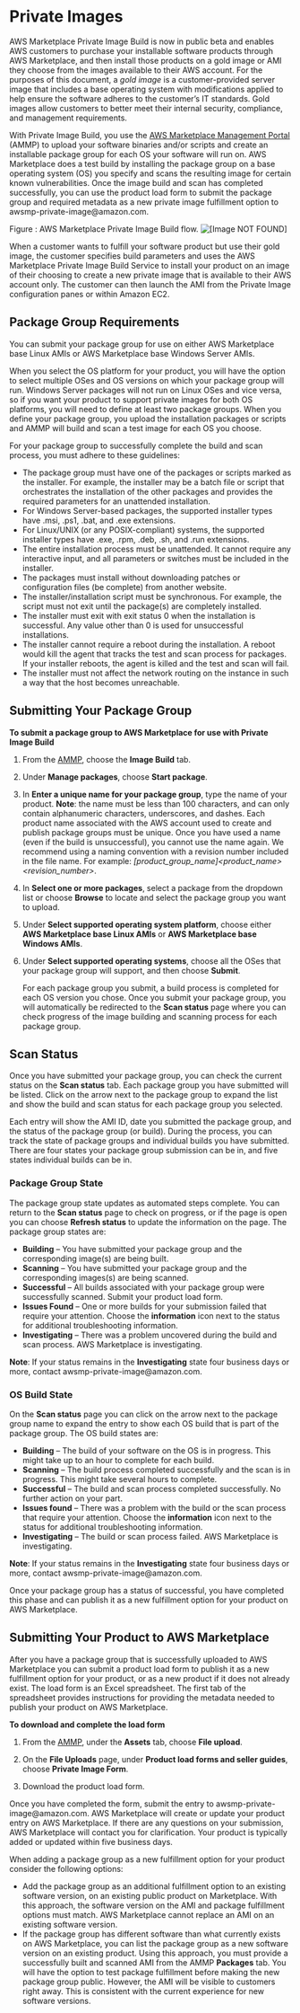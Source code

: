 # Private Images<a name="private-images"></a>

 AWS Marketplace Private Image Build is now in public beta and enables AWS customers to purchase your installable software products through AWS Marketplace, and then install those products on a gold image or AMI they choose from the images available to their AWS account\. For the purposes of this document, a *gold image* is a customer\-provided server image that includes a base operating system with modifications applied to help ensure the software adheres to the customer’s IT standards\. Gold images allow customers to better meet their internal security, compliance, and management requirements\. 

 With Private Image Build, you use the [AWS Marketplace Management Portal](https://aws.amazon.com/marketplace/management/tour/) \(AMMP\) to upload your software binaries and/or scripts and create an installable package group for each OS your software will run on\. AWS Marketplace does a test build by installing the package group on a base operating system \(OS\) you specify and scans the resulting image for certain known vulnerabilities\. Once the image build and scan has completed successfully, you can use the product load form to submit the package group and required metadata as a new private image fulfillment option to awsmp\-private\-image@amazon\.com\. 

 Figure : AWS Marketplace Private Image Build flow\. ![\[Image NOT FOUND\]](http://docs.aws.amazon.com/marketplace/latest/userguide/images/private-image-build-image01.png) 

 When a customer wants to fulfill your software product but use their gold image, the customer specifies build parameters and uses the AWS Marketplace Private Image Build Service to install your product on an image of their choosing to create a new private image that is available to their AWS account only\. The customer can then launch the AMI from the Private Image configuration panes or within Amazon EC2\. 

## Package Group Requirements<a name="package-group-requirements"></a>

 You can submit your package group for use on either AWS Marketplace base Linux AMIs or AWS Marketplace base Windows Server AMIs\. 

 When you select the OS platform for your product, you will have the option to select multiple OSes and OS versions on which your package group will run\. Windows Server packages will not run on Linux OSes and vice versa, so if you want your product to support private images for both OS platforms, you will need to define at least two package groups\. When you define your package group, you upload the installation packages or scripts and AMMP will build and scan a test image for each OS you choose\. 

 For your package group to successfully complete the build and scan process, you must adhere to these guidelines: 
+  The package group must have one of the packages or scripts marked as the installer\. For example, the installer may be a batch file or script that orchestrates the installation of the other packages and provides the required parameters for an unattended installation\. 
+  For Windows Server\-based packages, the supported installer types have \.msi, \.ps1, \.bat, and \.exe extensions\. 
+  For Linux/UNIX \(or any POSIX\-compliant\) systems, the supported installer types have \.exe, \.rpm, \.deb, \.sh, and \.run extensions\. 
+  The entire installation process must be unattended\. It cannot require any interactive input, and all parameters or switches must be included in the installer\. 
+  The packages must install without downloading patches or configuration files \(be complete\) from another website\. 
+  The installer/installation script must be synchronous\. For example, the script must not exit until the package\(s\) are completely installed\. 
+  The installer must exit with exit status 0 when the installation is successful\. Any value other than 0 is used for unsuccessful installations\. 
+  The installer cannot require a reboot during the installation\. A reboot would kill the agent that tracks the test and scan process for packages\. If your installer reboots, the agent is killed and the test and scan will fail\. 
+  The installer must not affect the network routing on the instance in such a way that the host becomes unreachable\. 

## Submitting Your Package Group<a name="submitting-your-package-group"></a>

**To submit a package group to AWS Marketplace for use with Private Image Build**

1.  From the [AMMP](https://aws.amazon.com/marketplace/management/tour/), choose the **Image Build** tab\. 

1.  Under **Manage packages**, choose **Start package**\. 

1. In **Enter a unique name for your package group**, type the name of your product\. **Note**: the name must be less than 100 characters, and can only contain alphanumeric characters, underscores, and dashes\. Each product name associated with the AWS account used to create and publish package groups must be unique\. Once you have used a name \(even if the build is unsuccessful\), you cannot use the name again\. We recommend using a naming convention with a revision number included in the file name\. For example: *\[product\_group\_name\]<product\_name><version><platform><revision\_number>*\.

1.  In **Select one or more packages**, select a package from the dropdown list or choose **Browse** to locate and select the package group you want to upload\. 

1.  Under **Select supported operating system platform**, choose either **AWS Marketplace base Linux AMIs** or **AWS Marketplace base Windows AMIs**\. 

1.  Under **Select supported operating systems**, choose all the OSes that your package group will support, and then choose **Submit**\. 

    For each package group you submit, a build process is completed for each OS version you chose\. Once you submit your package group, you will automatically be redirected to the **Scan status** page where you can check progress of the image building and scanning process for each package group\. 

## Scan Status<a name="scan-status"></a>

 Once you have submitted your package group, you can check the current status on the **Scan status** tab\. Each package group you have submitted will be listed\. Click on the arrow next to the package group to expand the list and show the build and scan status for each package group you selected\. 

 Each entry will show the AMI ID, date you submitted the package group, and the status of the package group \(or build\)\. During the process, you can track the state of package groups and individual builds you have submitted\. There are four states your package group submission can be in, and five states individual builds can be in\. 

### Package Group State<a name="package-group-state"></a>

 The package group state updates as automated steps complete\. You can return to the **Scan status** page to check on progress, or if the page is open you can choose **Refresh status** to update the information on the page\. The package group states are: 
+  **Building** – You have submitted your package group and the corresponding image\(s\) are being built\. 
+  **Scanning** – You have submitted your package group and the corresponding images\(s\) are being scanned\. 
+  **Successful** – All builds associated with your package group were successfully scanned\. Submit your product load form\. 
+  **Issues Found** – One or more builds for your submission failed that require your attention\. Choose the **information** icon next to the status for additional troubleshooting information\. 
+  **Investigating** – There was a problem uncovered during the build and scan process\. AWS Marketplace is investigating\. 

 **Note**: If your status remains in the **Investigating** state four business days or more, contact awsmp\-private\-image@amazon\.com\. 

### OS Build State<a name="os-build-state"></a>

 On the **Scan status** page you can click on the arrow next to the package group name to expand the entry to show each OS build that is part of the package group\. The OS build states are: 
+  **Building** – The build of your software on the OS is in progress\. This might take up to an hour to complete for each build\. 
+  **Scanning** – The build process completed successfully and the scan is in progress\. This might take several hours to complete\. 
+  **Successful** – The build and scan process completed successfully\. No further action on your part\. 
+  **Issues found** – There was a problem with the build or the scan process that require your attention\. Choose the **information** icon next to the status for additional troubleshooting information\. 
+  **Investigating** – The build or scan process failed\. AWS Marketplace is investigating\. 

 **Note**: If your status remains in the **Investigating** state four business days or more, contact awsmp\-private\-image@amazon\.com\. 

 Once your package group has a status of successful, you have completed this phase and can publish it as a new fulfillment option for your product on AWS Marketplace\. 

## Submitting Your Product to AWS Marketplace<a name="submitting-your-listing-to-aws-marketplace"></a>

 After you have a package group that is successfully uploaded to AWS Marketplace you can submit a product load form to publish it as a new fulfillment option for your product, or as a new product if it does not already exist\. The load form is an Excel spreadsheet\. The first tab of the spreadsheet provides instructions for providing the metadata needed to publish your product on AWS Marketplace\. 

**To download and complete the load form**

1.  From the [AMMP](https://aws.amazon.com/marketplace/management/tour/), under the **Assets** tab, choose **File upload**\. 

1.  On the **File Uploads** page, under **Product load forms and seller guides**, choose **Private Image Form**\. 

1.  Download the product load form\. 

 Once you have completed the form, submit the entry to awsmp\-private\-image@amazon\.com\. AWS Marketplace will create or update your product entry on AWS Marketplace\. If there are any questions on your submission, AWS Marketplace will contact you for clarification\. Your product is typically added or updated within five business days\. 

 When adding a package group as a new fulfillment option for your product consider the following options: 
+  Add the package group as an additional fulfillment option to an existing software version, on an existing public product on Marketplace\. With this approach, the software version on the AMI and package fulfillment options must match\. AWS Marketplace cannot replace an AMI on an existing software version\. 
+  If the package group has different software than what currently exists on AWS Marketplace, you can list the package group as a new software version on an existing product\. Using this approach, you must provide a successfully built and scanned AMI from the AMMP **Packages** tab\. You will have the option to test package fulfillment before making the new package group public\. However, the AMI will be visible to customers right away\. This is consistent with the current experience for new software versions\. 